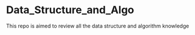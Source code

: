 # Data_Structure_and_Algo
This repo is aimed to review all the data structure and algorithm knowledge
